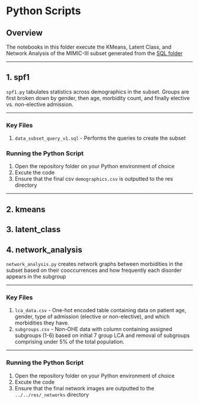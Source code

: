 # Python Scripts

## Overview
The notebooks in this folder execute the KMeans, Latent Class, and Network Analysis of the MIMIC-III subset generated from the [SQL folder](https://github.com/kshannon-ucsd/24fa-dsc180a-team2/tree/sql-query)

---
## 1. spf1
`spf1.py` tabulates statistics across demographics in the subset. Groups are first broken down by gender, then age, morbidity count, and finally elective vs. non-elective admission.

---
### Key Files
1. `data_subset_query_v1.sql` - Performs the queries to create the subset

### Running the Python Script

1. Open the repository folder on your Python environment of choice
2. Excute the code
3. Ensure that the final csv `demographics.csv` is outputted to the res directory
---
## 2. kmeans

## 3. latent_class

## 4. network_analysis
`network_analysis.py` creates network graphs between morbidities in the subset based on their cooccurrences and how frequently each disorder appears in the subgroup

---
### Key Files
1. `lca_data.csv` - One-hot encoded table containing data on patient age, gender, type of admission (elective or non-elective), and which morbidities they have. 
2. `subgroups.csv` - Non-OHE data with column containing assigned subgroups (1-6) based on initial 7 group LCA and removal of subgroups comprising under 5% of the total population.

---
### Running the Python Script

1. Open the repository folder on your Python environment of choice
2. Excute the code
3. Ensure that the final network images are outputted to the `../../res/_networks` directory
    
